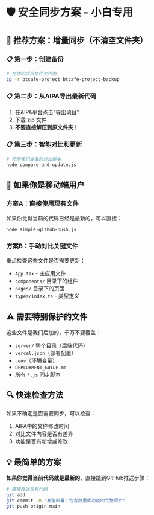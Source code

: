 # 🛡️ 安全同步方案 - 小白专用

## 🎯 推荐方案：增量同步（不清空文件夹）

### 📋 第一步：创建备份
```bash
# 在你的项目文件夹外面
cp -r btcafe-project btcafe-project-backup
```

### 📋 第二步：从AIPA导出最新代码
1. 在AIPA平台点击"导出项目"
2. 下载 zip 文件
3. **不要直接解压到原文件夹！**

### 📋 第三步：智能对比和更新
```bash
# 使用我们准备的对比脚本
node compare-and-update.js
```

## 📱 如果你是移动端用户

### 方案A：直接使用现有文件
如果你觉得当前的代码已经是最新的，可以直接：
```bash
node simple-github-push.js
```

### 方案B：手动对比关键文件
重点检查这些文件是否需要更新：
- `App.tsx` - 主应用文件
- `components/` 目录下的组件
- `pages/` 目录下的页面
- `types/index.ts` - 类型定义

## ⚠️ 需要特别保护的文件

这些文件是我们后加的，千万不要覆盖：
- `server/` 整个目录（后端代码）
- `vercel.json`（部署配置）
- `.env`（环境变量）
- `DEPLOYMENT_GUIDE.md`
- 所有 `*.js` 同步脚本

## 🔍 快速检查方法

如果不确定是否需要同步，可以检查：
1. AIPA中的文件修改时间
2. 对比文件内容是否有差异
3. 功能是否有新增或修改

## 💡 最简单的方案

**如果你觉得当前代码就是最新的**，直接跳到GitHub推送步骤：
```bash
# 直接推送现有代码
git add .
git commit -m "准备部署：包含数据库功能的完整项目"
git push origin main
```